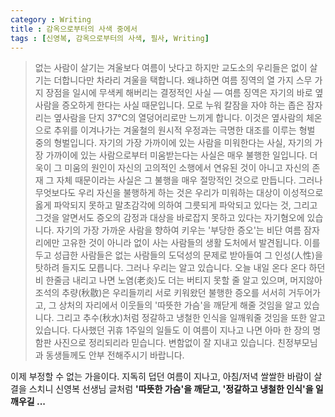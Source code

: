 ```yaml
---  
category : Writing
title : 감옥으로부터의 사색 중에서
tags : [신영복, 감옥으로부터의 사색, 필사, Writing]
---  
```



> 없는 사람이 살기는 겨울보다 여름이 낫다고 하지만 교도소의 우리들은 없이 살기는 더합니다만 차라리 겨울을 택합니다. 왜냐하면 여름 징역의 열 가지 스무 가지 장점을 일시에 무색케 해버리는 결정적인 사실 ― 여름 징역은 자기의 바로 옆사람을 증오하게 한다는 사실 때문입니다.
> 모로 누워 칼잠을 자야 하는 좁은 잠자리는 옆사람을 단지 37℃의 열덩어리로만 느끼게 합니다. 이것은 옆사람의 체온으로 추위를 이겨나가는 겨울철의 원시적 우정과는 극명한 대조를 이루는 형벌 중의 형벌입니다.
> 자기의 가장 가까이에 있는 사람을 미워한다는 사실, 자기의 가장 가까이에 있는 사람으로부터 미움받는다는 사실은 매우 불행한 일입니다. 더욱이 그 미움의 원인이 자신의 고의적인 소행에서 연유된 것이 아니고 자신의 존재 그 자체 때문이라는 사실은 그 불행을 매우 절망적인 것으로 만듭니다. 그러나 무엇보다도 우리 자신을 불행하게 하는 것은 우리가 미워하는 대상이 이성적으로 옳게 파악되지 못하고 말초감각에 의하여 그릇되게 파악되고 있다는 것, 그리고 그것을 알면서도 증오의 감정과 대상을 바로잡지 못하고 있다는 자기혐오에 있습니다.
> 자기의 가장 가까운 사람을 향하여 키우는 '부당한 증오'는 비단 여름 잠자리에만 고유한 것이 아니라 없이 사는 사람들의 생활 도처에서 발견됩니다. 이를 두고 성급한 사람들은 없는 사람들의 도덕성의 문제로 받아들여 그 인성(人性)을 탓하려 들지도 모릅니다. 그러나 우리는 알고 있습니다. 오늘 내일 온다 온다 하던 비 한줄금 내리고 나면 노염(老炎)도 더는 버티지 못할 줄 알고 있으며, 머지않아 조석의 추량(秋敭)은 우리들끼리 서로 키워왔던 불행한 증오를 서서히 거두어가고, 그 상처의 자리에서 이웃들의 '따뜻한 가슴'을 깨닫게 해줄 것임을 알고 있습니다. 그리고 추수(秋水)처럼 정갈하고 냉철한 인식을 일깨워줄 것임을 또한 알고 있습니다.
> 다사했던 귀휴 1주일의 일들도 이 여름이 지나고 나면 아마 한 장의 명함판 사진으로 정리되리라 믿습니다. 변함없이 잘 지내고 있습니다. 친정부모님과 동생들께도 안부 전해주시기 바랍니다.

이제 부정할 수 없는 가을이다. 지독히 덥던 여름이 지나고, 아침/저녁 쌀쌀한 바람이 살결을 스치니 신영복 선생님 글처럼 **'따뜻한 가슴'을 깨닫고, '정갈하고 냉철한 인식'을 일깨우길 ...**  